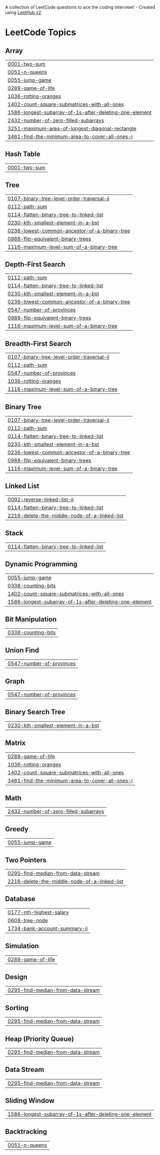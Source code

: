 A collection of LeetCode questions to ace the coding interview! - Created using [LeetHub v2](https://github.com/arunbhardwaj/LeetHub-2.0)
<!---LeetCode Topics Start-->
# LeetCode Topics
## Array
|  |
| ------- |
| [0001-two-sum](https://github.com/VedheshS/leetcode_practice/tree/master/0001-two-sum) |
| [0051-n-queens](https://github.com/VedheshS/leetcode_practice/tree/master/0051-n-queens) |
| [0055-jump-game](https://github.com/VedheshS/leetcode_practice/tree/master/0055-jump-game) |
| [0289-game-of-life](https://github.com/VedheshS/leetcode_practice/tree/master/0289-game-of-life) |
| [1036-rotting-oranges](https://github.com/VedheshS/leetcode_practice/tree/master/1036-rotting-oranges) |
| [1402-count-square-submatrices-with-all-ones](https://github.com/VedheshS/leetcode_practice/tree/master/1402-count-square-submatrices-with-all-ones) |
| [1586-longest-subarray-of-1s-after-deleting-one-element](https://github.com/VedheshS/leetcode_practice/tree/master/1586-longest-subarray-of-1s-after-deleting-one-element) |
| [2432-number-of-zero-filled-subarrays](https://github.com/VedheshS/leetcode_practice/tree/master/2432-number-of-zero-filled-subarrays) |
| [3251-maximum-area-of-longest-diagonal-rectangle](https://github.com/VedheshS/leetcode_practice/tree/master/3251-maximum-area-of-longest-diagonal-rectangle) |
| [3461-find-the-minimum-area-to-cover-all-ones-i](https://github.com/VedheshS/leetcode_practice/tree/master/3461-find-the-minimum-area-to-cover-all-ones-i) |
## Hash Table
|  |
| ------- |
| [0001-two-sum](https://github.com/VedheshS/leetcode_practice/tree/master/0001-two-sum) |
## Tree
|  |
| ------- |
| [0107-binary-tree-level-order-traversal-ii](https://github.com/VedheshS/leetcode_practice/tree/master/0107-binary-tree-level-order-traversal-ii) |
| [0112-path-sum](https://github.com/VedheshS/leetcode_practice/tree/master/0112-path-sum) |
| [0114-flatten-binary-tree-to-linked-list](https://github.com/VedheshS/leetcode_practice/tree/master/0114-flatten-binary-tree-to-linked-list) |
| [0230-kth-smallest-element-in-a-bst](https://github.com/VedheshS/leetcode_practice/tree/master/0230-kth-smallest-element-in-a-bst) |
| [0236-lowest-common-ancestor-of-a-binary-tree](https://github.com/VedheshS/leetcode_practice/tree/master/0236-lowest-common-ancestor-of-a-binary-tree) |
| [0988-flip-equivalent-binary-trees](https://github.com/VedheshS/leetcode_practice/tree/master/0988-flip-equivalent-binary-trees) |
| [1116-maximum-level-sum-of-a-binary-tree](https://github.com/VedheshS/leetcode_practice/tree/master/1116-maximum-level-sum-of-a-binary-tree) |
## Depth-First Search
|  |
| ------- |
| [0112-path-sum](https://github.com/VedheshS/leetcode_practice/tree/master/0112-path-sum) |
| [0114-flatten-binary-tree-to-linked-list](https://github.com/VedheshS/leetcode_practice/tree/master/0114-flatten-binary-tree-to-linked-list) |
| [0230-kth-smallest-element-in-a-bst](https://github.com/VedheshS/leetcode_practice/tree/master/0230-kth-smallest-element-in-a-bst) |
| [0236-lowest-common-ancestor-of-a-binary-tree](https://github.com/VedheshS/leetcode_practice/tree/master/0236-lowest-common-ancestor-of-a-binary-tree) |
| [0547-number-of-provinces](https://github.com/VedheshS/leetcode_practice/tree/master/0547-number-of-provinces) |
| [0988-flip-equivalent-binary-trees](https://github.com/VedheshS/leetcode_practice/tree/master/0988-flip-equivalent-binary-trees) |
| [1116-maximum-level-sum-of-a-binary-tree](https://github.com/VedheshS/leetcode_practice/tree/master/1116-maximum-level-sum-of-a-binary-tree) |
## Breadth-First Search
|  |
| ------- |
| [0107-binary-tree-level-order-traversal-ii](https://github.com/VedheshS/leetcode_practice/tree/master/0107-binary-tree-level-order-traversal-ii) |
| [0112-path-sum](https://github.com/VedheshS/leetcode_practice/tree/master/0112-path-sum) |
| [0547-number-of-provinces](https://github.com/VedheshS/leetcode_practice/tree/master/0547-number-of-provinces) |
| [1036-rotting-oranges](https://github.com/VedheshS/leetcode_practice/tree/master/1036-rotting-oranges) |
| [1116-maximum-level-sum-of-a-binary-tree](https://github.com/VedheshS/leetcode_practice/tree/master/1116-maximum-level-sum-of-a-binary-tree) |
## Binary Tree
|  |
| ------- |
| [0107-binary-tree-level-order-traversal-ii](https://github.com/VedheshS/leetcode_practice/tree/master/0107-binary-tree-level-order-traversal-ii) |
| [0112-path-sum](https://github.com/VedheshS/leetcode_practice/tree/master/0112-path-sum) |
| [0114-flatten-binary-tree-to-linked-list](https://github.com/VedheshS/leetcode_practice/tree/master/0114-flatten-binary-tree-to-linked-list) |
| [0230-kth-smallest-element-in-a-bst](https://github.com/VedheshS/leetcode_practice/tree/master/0230-kth-smallest-element-in-a-bst) |
| [0236-lowest-common-ancestor-of-a-binary-tree](https://github.com/VedheshS/leetcode_practice/tree/master/0236-lowest-common-ancestor-of-a-binary-tree) |
| [0988-flip-equivalent-binary-trees](https://github.com/VedheshS/leetcode_practice/tree/master/0988-flip-equivalent-binary-trees) |
| [1116-maximum-level-sum-of-a-binary-tree](https://github.com/VedheshS/leetcode_practice/tree/master/1116-maximum-level-sum-of-a-binary-tree) |
## Linked List
|  |
| ------- |
| [0092-reverse-linked-list-ii](https://github.com/VedheshS/leetcode_practice/tree/master/0092-reverse-linked-list-ii) |
| [0114-flatten-binary-tree-to-linked-list](https://github.com/VedheshS/leetcode_practice/tree/master/0114-flatten-binary-tree-to-linked-list) |
| [2216-delete-the-middle-node-of-a-linked-list](https://github.com/VedheshS/leetcode_practice/tree/master/2216-delete-the-middle-node-of-a-linked-list) |
## Stack
|  |
| ------- |
| [0114-flatten-binary-tree-to-linked-list](https://github.com/VedheshS/leetcode_practice/tree/master/0114-flatten-binary-tree-to-linked-list) |
## Dynamic Programming
|  |
| ------- |
| [0055-jump-game](https://github.com/VedheshS/leetcode_practice/tree/master/0055-jump-game) |
| [0338-counting-bits](https://github.com/VedheshS/leetcode_practice/tree/master/0338-counting-bits) |
| [1402-count-square-submatrices-with-all-ones](https://github.com/VedheshS/leetcode_practice/tree/master/1402-count-square-submatrices-with-all-ones) |
| [1586-longest-subarray-of-1s-after-deleting-one-element](https://github.com/VedheshS/leetcode_practice/tree/master/1586-longest-subarray-of-1s-after-deleting-one-element) |
## Bit Manipulation
|  |
| ------- |
| [0338-counting-bits](https://github.com/VedheshS/leetcode_practice/tree/master/0338-counting-bits) |
## Union Find
|  |
| ------- |
| [0547-number-of-provinces](https://github.com/VedheshS/leetcode_practice/tree/master/0547-number-of-provinces) |
## Graph
|  |
| ------- |
| [0547-number-of-provinces](https://github.com/VedheshS/leetcode_practice/tree/master/0547-number-of-provinces) |
## Binary Search Tree
|  |
| ------- |
| [0230-kth-smallest-element-in-a-bst](https://github.com/VedheshS/leetcode_practice/tree/master/0230-kth-smallest-element-in-a-bst) |
## Matrix
|  |
| ------- |
| [0289-game-of-life](https://github.com/VedheshS/leetcode_practice/tree/master/0289-game-of-life) |
| [1036-rotting-oranges](https://github.com/VedheshS/leetcode_practice/tree/master/1036-rotting-oranges) |
| [1402-count-square-submatrices-with-all-ones](https://github.com/VedheshS/leetcode_practice/tree/master/1402-count-square-submatrices-with-all-ones) |
| [3461-find-the-minimum-area-to-cover-all-ones-i](https://github.com/VedheshS/leetcode_practice/tree/master/3461-find-the-minimum-area-to-cover-all-ones-i) |
## Math
|  |
| ------- |
| [2432-number-of-zero-filled-subarrays](https://github.com/VedheshS/leetcode_practice/tree/master/2432-number-of-zero-filled-subarrays) |
## Greedy
|  |
| ------- |
| [0055-jump-game](https://github.com/VedheshS/leetcode_practice/tree/master/0055-jump-game) |
## Two Pointers
|  |
| ------- |
| [0295-find-median-from-data-stream](https://github.com/VedheshS/leetcode_practice/tree/master/0295-find-median-from-data-stream) |
| [2216-delete-the-middle-node-of-a-linked-list](https://github.com/VedheshS/leetcode_practice/tree/master/2216-delete-the-middle-node-of-a-linked-list) |
## Database
|  |
| ------- |
| [0177-nth-highest-salary](https://github.com/VedheshS/leetcode_practice/tree/master/0177-nth-highest-salary) |
| [0608-tree-node](https://github.com/VedheshS/leetcode_practice/tree/master/0608-tree-node) |
| [1734-bank-account-summary-ii](https://github.com/VedheshS/leetcode_practice/tree/master/1734-bank-account-summary-ii) |
## Simulation
|  |
| ------- |
| [0289-game-of-life](https://github.com/VedheshS/leetcode_practice/tree/master/0289-game-of-life) |
## Design
|  |
| ------- |
| [0295-find-median-from-data-stream](https://github.com/VedheshS/leetcode_practice/tree/master/0295-find-median-from-data-stream) |
## Sorting
|  |
| ------- |
| [0295-find-median-from-data-stream](https://github.com/VedheshS/leetcode_practice/tree/master/0295-find-median-from-data-stream) |
## Heap (Priority Queue)
|  |
| ------- |
| [0295-find-median-from-data-stream](https://github.com/VedheshS/leetcode_practice/tree/master/0295-find-median-from-data-stream) |
## Data Stream
|  |
| ------- |
| [0295-find-median-from-data-stream](https://github.com/VedheshS/leetcode_practice/tree/master/0295-find-median-from-data-stream) |
## Sliding Window
|  |
| ------- |
| [1586-longest-subarray-of-1s-after-deleting-one-element](https://github.com/VedheshS/leetcode_practice/tree/master/1586-longest-subarray-of-1s-after-deleting-one-element) |
## Backtracking
|  |
| ------- |
| [0051-n-queens](https://github.com/VedheshS/leetcode_practice/tree/master/0051-n-queens) |
<!---LeetCode Topics End-->
